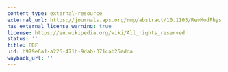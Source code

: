 ```yaml
---
content_type: external-resource
external_url: https://journals.aps.org/rmp/abstract/10.1103/RevModPhys.74.47
has_external_license_warning: true
license: https://en.wikipedia.org/wiki/All_rights_reserved
status: ''
title: PDF
uid: b979e6a1-a226-471b-9dab-371cab25adda
wayback_url: ''
---
```

